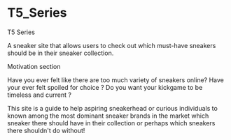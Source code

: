# T5_Series

T5 Series 

A sneaker site that allows users to check out which must-have sneakers should be in their sneaker collection.

Motivation section 

Have you ever felt like there are too much variety of sneakers online?
Have your ever felt spoiled for choice ?
Do you want your kickgame to be timeless and current ?

This site is a guide to help aspiring sneakerhead or curious 
individuals to known among the most dominant sneaker brands in the market which 
sneaker there should have in their collection or perhaps which sneakers there shouldn't do without! 

